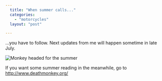 ```yaml
---
  title: "When summer calls..."
  categories: 
    - "motorcycles"
  layout: "post"

---
```

...you have to follow. Next updates from me will happen sometime in late July.

![Monkey headed for the summer](http://bergie.iki.fi/midcom-serveattachmentguid-1744532b73113c9c2ff48a2d063c109b/Chrome_monkey_in_the_bush.jpg)

If you want some summer reading in the meanwhile, go to <http://www.deathmonkey.org/>